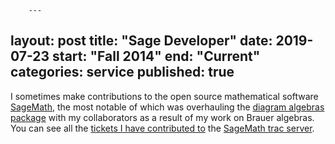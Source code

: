 		---
layout: post
title: "Sage Developer"
date: 2019-07-23
start: "Fall 2014"
end: "Current"
categories: service 
published: true
---
I sometimes make contributions to the open source mathematical software <a href="https://www.sagemath.org/">SageMath</a>, the most notable of which was overhauling the <a href="https://doc.sagemath.org/html/en/reference/algebras/sage/combinat/diagram_algebras.html">diagram algebras package</a> with my collaborators as a result of my work on Brauer algebras. You can see all the <a href="https://trac.sagemath.org/search?q=ghseeli&noquickjump=1&ticket=on">tickets I have contributed to</a> the <a href="https://trac.sagemath.org/">SageMath trac server</a>. 
